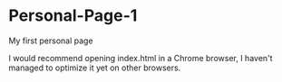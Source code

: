 # Personal-Page-1
My first personal page

I would recommend opening index.html in a Chrome browser, I haven't managed to optimize it yet on other browsers. 
